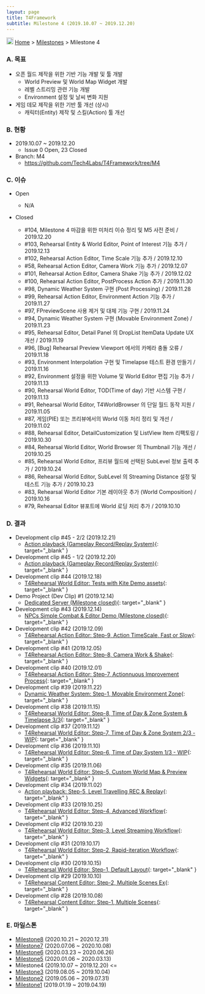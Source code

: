 ```yaml
---
layout: page
title: T4Framework
subtitle: Milestone 4 (2019.10.07 ~ 2019.12.20)
---
```

<img src="https://t4framework.com/img/Folders2.png" width="18px" height="18px"> [Home](https://t4framework.com/index) > [Milestones](https://t4framework.com/T4Framework_Milestones/) > Milestone 4

### A. 목표

- 오픈 월드 제작을 위한 기반 기능 개발 및 툴 개발
  - World Preview 및 World Map Widget 개발
  - 레벨 스트리밍 관련 기능 개발
  - Environment 설정 및 날씨 변화 지원
- 게임 데모 제작을 위한 기반 툴 개선 (상시)
  - 캐릭터(Entity) 제작 및 스킬(Action) 툴 개선

### B. 현황

- 2019.10.07 ~ 2019.12.20
  - Issue 0 Open, 23 Closed
- Branch: M4
  - <https://github.com/Tech4Labs/T4Framework/tree/M4>

### C. 이슈

- Open
  - N/A
  
- Closed
  - #104, Milestone 4 마감을 위한 미처리 이슈 정리 및 M5 사전 준비 / 2019.12.20
  - #103, Rehearsal Entity & World Editor, Point of Interest 기능 추가 / 2019.12.13
  - #102, Rehearsal Action Editor, Time Scale 기능 추가 / 2019.12.10
  - #58, Rehearsal Action Editor, Camera Work 기능 추가 / 2019.12.07
  - #101, Rehearsal Action Editor, Camera Shake 기능 추가 / 2019.12.02
  - #100, Rehearsal Action Editor, PostProcess Action 추가 / 2019.11.30
  - #98, Dynamic Weather System 구현 (Post Processing) / 2019.11.28
  - #99, Rehearsal Action Editor, Environment Action 기능 추가 / 2019.11.27
  - #97, FPreviewScene 사용 제거 및 대체 기능 구현 / 2019.11.24
  - #94, Dynamic Weather System 구현 (Movable Environment Zone) / 2019.11.23
  - #95, Rehearsal Editor, Detail Panel 의 DropList ItemData Update UX 개선 / 2019.11.19
  - #96, [Bug] Rehearsal Preview Viewport 에서의 카메라 충돌 오류 / 2019.11.18
  - #93, Environment Interpolation 구현 및 Timelapse 테스트 환경 만들기 / 2019.11.16
  - #92, Environment 설정을 위한 Volume 및 World Editor 편집 기능 추가 / 2019.11.13
  - #90, Rehearsal World Editor, TOD(Time of day) 기반 시스템 구현 / 2019.11.13
  - #91, Rehearsal World Editor, T4WorldBrowser 의 단일 월드 동작 지원 / 2019.11.05
  - #87, 게임(PIE) 또는 프리뷰에서의 World 이동 처리 정리 및 개선 / 2019.11.02
  - #88, Rehearsal Editor, DetailCustomization 및 ListView Item 리팩토링 / 2019.10.30
  - #84, Rehearsal World Editor, World Browser 의 Thumbnail 기능 개선 / 2019.10.25
  - #85, Rehearsal World Editor, 프리뷰 월드에 선택된 SubLevel 정보 출력 추가 / 2019.10.24
  - #86, Rehearsal World Editor, SubLevel 의 Streaming Distance 설정 및 테스트 기능 추가 / 2019.10.23
  - #83, Rehearsal World Editor 기본 레이아웃 추가 (World Composition) / 2019.10.16
  - #79, Rehearsal Editor 뷰포트에 World 로딩 처리 추가 / 2019.10.10

### D. 결과

- Development clip #45 - 2/2 (2019.12.21)
  - [Action playback (Gameplay Record/Replay System)](https://youtu.be/RnFYVNAj_Kg){: target="_blank" }
- Development clip #45 - 1/2 (2019.12.20)
  - [Action playback (Gameplay Record/Replay System)](https://youtu.be/f-UgB-R6OaU){: target="_blank" }
- Development clip #44 (2019.12.18)
  - [T4Rehearsal World Editor: Tests with Kite Demo assets](https://youtu.be/O5CStxf3B6g){: target="_blank" }
- Demo Project (Dev Clip) #1 (2019.12.14)
  - [Dedicated Server (Milestone closed)](https://youtu.be/7-Lr2Ibx1Cw){: target="_blank" }
- Development clip #43 (2019.12.14)
  - [NPCs Simple Combat & Editor Demo (Milestone closed)](https://youtu.be/UHkZAigekqU){: target="_blank" }
- Development clip #42 (2019.12.09)
  - [T4Rehearsal Action Editor: Step-9, Action TimeScale, Fast or Slow](https://youtu.be/IDgPx5GvnoY){: target="_blank" }
- Development clip #41 (2019.12.05)
  - [T4Rehearsal Action Editor: Step-8, Camera Work & Shake](https://youtu.be/vd6l5ldt2s0){: target="_blank" }
- Development clip #40 (2019.12.01)
  - [T4Rehearsal Action Editor: Step-7, Actionnuous Improvement Process](https://youtu.be/VJZusi8WvuI){: target="_blank" }
- Development clip #39 (2019.11.22)
  - [Dynamic Weather System: Step-1, Movable Environment Zone](https://youtu.be/iZvWqrDumd8){: target="_blank" }
- Development clip #38 (2019.11.15)
  - [T4Rehearsal World Editor: Step-8, Time of Day & Zone System & Timelapse 3/3](https://youtu.be/wOOtETssAjM){: target="_blank" }
- Development clip #37 (2019.11.12)
  - [T4Rehearsal World Editor: Step-7, Time of Day & Zone System 2/3 - WIP](https://youtu.be/qEjVsDkgZWE){: target="_blank" }
- Development clip #36 (2019.11.10)
  - [T4Rehearsal World Editor: Step-6, Time of Day System 1/3 - WIP](https://youtu.be/m85wrRTN-c0){: target="_blank" }
- Development clip #35 (2019.11.06)
  - [T4Rehearsal World Editor: Step-5, Custom World Map & Preview Widgets](https://youtu.be/0-fvMyRFbfk){: target="_blank" }
- Development clip #34 (2019.11.02)
  - [Action playback: Step-5, Level Travelling REC & Replay](https://youtu.be/2kreKnHiU6A){: target="_blank" }
- Development clip #33 (2019.10.25)
  - [T4Rehearsal World Editor: Step-4, Advanced Workflow](https://youtu.be/MfvAzgObm2M){: target="_blank" }
- Development clip #32 (2019.10.23)
  - [T4Rehearsal World Editor: Step-3, Level Streaming Workflow](https://youtu.be/KFroJsunElA){: target="_blank" }
- Development clip #31 (2019.10.17)
  - [T4Rehearsal World Editor: Step-2, Rapid-iteration Workflow](https://youtu.be/MeOtZY89X4Q){: target="_blank" }
- Development clip #30 (2019.10.15)
  - [T4Rehearsal World Editor: Step-1, Default Layout](https://youtu.be/8DYzZX7v33Y){: target="_blank" }
- Development clip #29 (2019.10.10)
  - [T4Rehearsal Content Editor: Step-2, Multiple Scenes Ex](https://youtu.be/QR8a8zbn8gY){: target="_blank" }
- Development clip #28 (2019.10.08)
  - [T4Rehearsal Content Editor: Step-1, Multiple Scenes](https://youtu.be/OmqbduFdEwQ){: target="_blank" }

### E. 마일스톤

- [Milestone8](https://t4framework.com/T4Framework_Milestone8_Achieved/) (2020.10.21 ~ 2020.12.31)
- [Milestone7](https://t4framework.com/T4Framework_Milestone7_Achieved/) (2020.07.06 ~ 2020.10.08)
- [Milestone6](https://t4framework.com/T4Framework_Milestone6_Achieved/) (2020.03.23 ~ 2020.06.26)
- [Milestone5](https://t4framework.com/T4Framework_Milestone5_Achieved/) (2020.01.06 ~ 2020.03.13)
- Milestone4 (2019.10.07 ~ 2019.12.20) <=
- [Milestone3](https://t4framework.com/T4Framework_Milestone3_Achieved/) (2019.08.05 ~ 2019.10.04)
- [Milestone2](https://t4framework.com/T4Framework_Milestone2_Achieved/) (2019.05.06 ~ 2019.07.31)
- [Milestone1](https://t4framework.com/T4Framework_Milestone1_Achieved/) (2019.01.19 ~ 2019.04.19)
